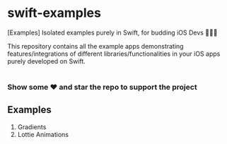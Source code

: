 # swift-examples
[Examples] Isolated examples purely in Swift, for budding iOS Devs 👩🏼‍💻

This repository contains all the example apps demonstrating features/integrations of different libraries/functionalities in your iOS apps purely developed on Swift.
<br><br>

### Show some :heart: and star the repo to support the project

<h2>Examples</h2>
<ol>
<li>Gradients</li>
<li>Lottie Animations</li>
</ol>
